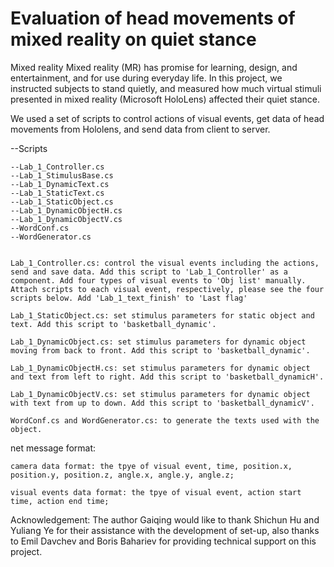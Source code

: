 # Evaluation of head movements of mixed reality on quiet stance


Mixed reality Mixed reality (MR) has promise for learning, design, and entertainment, and for use during everyday life. In this project, we instructed subjects to stand quietly, and measured how much virtual stimuli presented in mixed reality (Microsoft HoloLens) affected their quiet stance. 

We used a set of scripts to control actions of visual events, get data of head movements from Hololens, and send data from client to server.  

--Scripts

    --Lab_1_Controller.cs
    --Lab_1_StimulusBase.cs
    --Lab_1_DynamicText.cs
    --Lab_1_StaticText.cs
    --Lab_1_StaticObject.cs
    --Lab_1_DynamicObjectH.cs
    --Lab_1_DynamicObjectV.cs
    --WordConf.cs
    --WordGenerator.cs
   
    
    Lab_1_Controller.cs: control the visual events including the actions, send and save data. Add this script to 'Lab_1_Controller' as a component. Add four types of visual events to 'Obj list' manually. Attach scripts to each visual event, respectively, please see the four scripts below. Add 'Lab_1_text_finish' to 'Last flag'

    Lab_1_StaticObject.cs: set stimulus parameters for static object and text. Add this script to 'basketball_dynamic'.
    
    Lab_1_DynamicObject.cs: set stimulus parameters for dynamic object moving from back to front. Add this script to 'basketball_dynamic'.

    Lab_1_DynamicObjectH.cs: set stimulus parameters for dynamic object and text from left to right. Add this script to 'basketball_dynamicH'.
    
    Lab_1_DynamicObjectV.cs: set stimulus parameters for dynamic object with text from up to down. Add this script to 'basketball_dynamicV'.
    
    WordConf.cs and WordGenerator.cs: to generate the texts used with the object.

net message format:

    camera data format: the tpye of visual event, time, position.x, position.y, position.z, angle.x, angle.y, angle.z;
    
    visual events data format: the tpye of visual event, action start time, action end time;


Acknowledgement:
The author Gaiqing would like to thank Shichun Hu and Yuliang Ye for their assistance with the development of set-up, also thanks to Emil Davchev and Boris Bahariev for providing technical support on this project.
